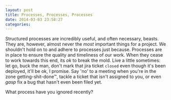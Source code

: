 ```yaml
---
layout: post
title: Processes, Processes, Processes
date: 2014-03-03 23:58:27
categories:
---
```

Structured processes are incredibly useful, and often necessary,
beasts.  They are, however, almost never the _most_ important things for a
project.  We shouldn't hold on to and adhere to processes just because.
Processes are in place to ensure the quality and timeliness of our work.
When they cease to work towards this end, its _ok_ to break the mold.
Live a little sometimes: let go, buck the man, don't mark that jira ticket
`closed` even though it's been deployed, it'll be ok, I promise.  Say 'no' to a
meeting when you're in the zone getting-shit-done™, tackle a ticket that isn't
assigned to you, or even *gasp* fix a bug that hasn't even been filed yet.

What process have you ignored recently?
